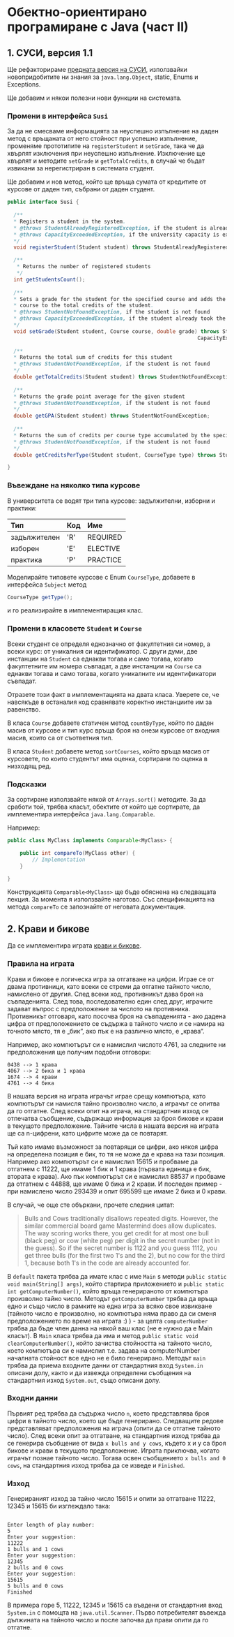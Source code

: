 # Обектно-ориентирано програмиране с Java (част II)

## 1. СУСИ, версия 1.1

Ще рефакторираме [предната версия на СУСИ](https://github.com/fmi/java-course/blob/master/02-oop-in-java-i/lab/README.md), използвайки новопридобитите ни знания за `java.lang.Object`, static, Enums и Exceptions.

Ще добавим и някои полезни нови функции на системата.

### Промени в интерфейса `Susi`

За да не смесваме информацията за неуспешно изпълнение на даден метод с връщаната от него стойност при успешно изпълнение, променяме прототипите на `registerStudent` и `setGrade`, така че да хвърлят изключения при неуспешно изпълнение. Изключение ще хвърлят и методите `setGrade` и `getTotalCredits`, в случай че бъдат извикани за нерегистриран в системата студент.

Ще добавим и нов метод, който ще връща сумата от кредитите от курсове от даден тип, събрани от даден студент.

```java
public interface Susi {
  
  /**
  * Registers a student in the system.
  * @throws StudentAlreadyRegisteredException, if the student is already registered
  * @throws CapacityExceededException, if the university capacity is exceeded
  */
  void registerStudent(Student student) throws StudentAlreadyRegisteredException, CapacityExceededException;

  /**
   * Returns the number of registered students
   */
  int getStudentsCount();
  
  /**
  * Sets a grade for the student for the specified course and adds the credits of the
  * course to the total credits of the student.
  * @throws StudentNotFoundException, if the student is not found
  * @throws CapacityExceededException, if the student already took the maximum number of courses
  */
  void setGrade(Student student, Course course, double grade) throws StudentNotFoundException,
                                                             CapacityExceededException;
  
  /**
  * Returns the total sum of credits for this student
  * @throws StudentNotFoundException, if the student is not found
  */
  double getTotalCredits(Student student) throws StudentNotFoundException;
  
  /**
  * Returns the grade point average for the given student
  * @throws StudentNotFoundException, if the student is not found
  */
  double getGPA(Student student) throws StudentNotFoundException;
  
  /**
  * Returns the sum of credits per course type accumulated by the specified student
  * @throws StudentNotFoundException, if the student is not found
  */
  double getCreditsPerType(Student student, CourseType type) throws StudentNotFoundException;

}
```

### Въвеждане на няколко типа курсове

В университета се водят три типа курсове: задължителни, изборни и практики:

| Тип          | Код | Име      |
|:------------ |:--- |:-------- |
| задължителен | 'R' | REQUIRED |
| изборен      | 'E' | ELECTIVE |
| практика     | 'P' | PRACTICE |

Моделирайте типовете курсове с Enum `CourseType`, добавете в интерфейса `Subject` метод 

```java
CourseType getType();
```

и го реализирайте в имплементиращия клас.

### Промени в класовете `Student` и `Course`

Всеки студент се определя еднозначно от факултетния си номер, а всеки курс: от уникалния си идентификатор. С други думи, две инстанции на `Student` са еднакви тогава и само тогава, когато факултетните им номера съвпадат, а две инстанции на `Course` са еднакви тогава и само тогава, когато уникалните им идентификатори съвпадат.

Отразете този факт в имплементацията на двата класа. Уверете се, че навсякъде в останалия код сравнявате коректно инстанциите им за равенство.

В класа `Course` добавете статичен метод `countByType`, който по даден масив от курсове и тип курс връща броя на онези курсове от входния масив, които са от съответния тип.

В класа `Student` добавете метод `sortCourses`, който връща масив от курсовете, по които студентът има оценка, сортирани по оценка в низходящ ред.

### Подсказки

За сортиране използвайте някой от `Arrays.sort()` методите. За да сработи той, трябва класът, обектите от който ще сортирате, да имплементира интерфейса `java.lang.Comparable`. 

Например:

```java
public class MyClass implements Comparable<MyClass> {

    public int compareTo(MyClass other) {
        // Implementation
    }

}
```

Конструкцията `Comparable<MyClass>` ще бъде обяснена на следващата лекция. За момента я използвайте наготово. Със спецификацията на метода `compareTo` се запознайте от неговата документация.

## 2. Крави и бикове

Да се имплементира играта [крави и бикове](https://en.wikipedia.org/wiki/Bulls_and_Cows).

### Правила на играта

Крави и бикове е логическа игра за отгатване на цифри. Играе се от двама противници, като всеки се стреми да отгатне тайното число, намислено от другия. След всеки ход, противникът дава броя на съвпаденията. След това, последователно един след друг, играчите задават въпрос с предположение за числото на противника. Противникът отговаря, като посочва броя на съвпаденията - ако дадена цифра от предположението се съдържа в тайното число и се намира на точното място, тя е „бик“, ако пък е на различно място, е „крава“.

Например, ако компютърът си е намислил числото 4761, за следните ни предположения ще получим подобни отговори:

```
0438 --> 1 крава
4067 --> 2 бика и 1 крава
1674 --> 4 крави
4761 --> 4 бика
```

В нашата версия на играта играчът играе срещу компютъра, като компютърът си намисля тайно произволно число, а играчът се опитва да го отгатне. След всеки опит на играча, на стандартния изход се отпечатва съобщение, съдържащо информация за броя бикове и крави в текущото предположение. Тайните числа в нашата версия на играта ще са n-цифрени, като цифрите може да се повтарят.  

Тъй като имаме възможност за повтарящи се цифри, ако някоя цифра на определена позиция е бик, то тя не може да е крава на тази позиция. Например ако компютърът си е намислил 15615 
и пробваме да отгатнем с 11222, ще имаме 1 бик и 1 крава (първата единица е бик, втората е крава). Ако пък компютърът си е намислил 88537 и пробваме да отгатнем с 44888, ще имаме 0 бика и 2 крави. И последен пример - при намислено число 293439 и опит 695599 ще имаме 2 бика и 0 крави.

В случай, че още сте объркани, прочете следния цитат: 

> Bulls and Cows traditionally disallows repeated digits. However, the similar commercial board game Mastermind does allow duplicates. The way scoring works there, you get credit for at most one bull (black peg) or cow (white peg) per digit in the secret number (not in the guess). So if the secret number is 1122 and you guess 1112, you get three bulls (for the first two 1's and the 2), but no cow for the third 1, because both 1's in the code are already accounted for.

В `default` пакета трябва да имате клас с име `Main` s методи `public static void main(String[] args)`, който стартира приложението и `public static int getComputerNumber()`, който връща генерираното от компютъра произволно тайно число. Методът `getComputerNumber` трябва да връща едно и също число в рамките на една игра за всяко свое извикване (тайното число е произволно, но 
компютъра няма право да си сменя предположението по време на играта :) ) - за целта `computerNumber` трябва да бъде член данна на някой ваш клас (не е нужно да е Main класът). В `Main` класа трябва да има и метод `public static void clearComputerNumber()`, който зачиства стойността на тайното число, което компютъра си е намислил т.е. задава на computerNumber началната стойност все едно не е било генерирано. Методът `main` трябва да приема входните данни от стандартния вход `System.in` описани долу, както и да извежда определени съобщения на стандартния изход `System.out`, също описани долу.
 
 
### Входни данни

Първият ред трябва да съдържа число `n`, което представлява броя цифри в тайното число, което ще бъде генерирано.
Следващите редове представляват предположения на играча (опити да се отгатне тайното число). След всеки опит за отгатване, на стандартния изход трябва да се генерира съобщение от вида `x bulls and y cows`, където x и y са броя бикове и крави в текущото предположение. Играта приключва, когато играчът познае тайното число. Тогава освен съобщението `x bulls and 0 cows`, на стандартния изход трябва да се изведе и `Finished`.

### Изход

Генерираният изход за тайно число 15615 и опити за отгатване 11222, 12345 и 15615 би изглеждало така:

```

Enter length of play number: 
5
Enter your suggestion: 
11222
1 bulls and 1 cows
Enter your suggestion: 
12345
2 bulls and 0 cows
Enter your suggestion: 
15615
5 bulls and 0 cows
Finished

```

В примера горе 5, 11222, 12345 и 15615 са въвдени от стандартния вход `System.in` с помощта на `java.util.Scanner`. Първо потребителят въвежда дължината на тайното число и после започва да прави опити да го отгатне.
